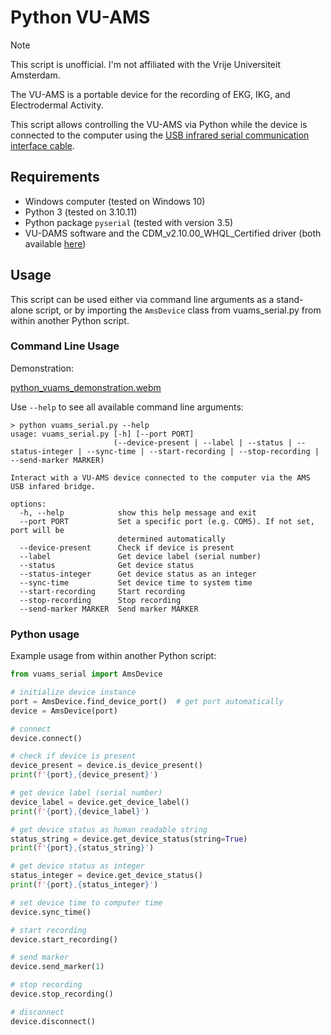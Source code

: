 # Python VU-AMS

> [!NOTE]  
> This script is unofficial. I'm not affiliated with the Vrije Universiteit Amsterdam.

The VU-AMS is a portable device for the recording of EKG, IKG, and Electrodermal Activity.

This script allows controlling the VU-AMS via Python while the device is connected to the computer using the [USB infrared serial communication interface cable](https://vu-ams.nl/product/amsiusb/).

## Requirements

- Windows computer (tested on Windows 10)
- Python 3 (tested on 3.10.11)
- Python package `pyserial` (tested with version 3.5)
- VU-DAMS software and the CDM_v2.10.00_WHQL_Certified driver (both available [here](https://vu-ams.nl/downloads/))

## Usage

This script can be used either via command line arguments as a stand-alone script, or by importing the `AmsDevice` class from vuams_serial.py from within another Python script.

### Command Line Usage

Demonstration:

[python_vuams_demonstration.webm](https://github.com/nixmo/python_vuams/assets/56759362/e2180eeb-5225-4d98-b11a-8c22064a94aa)

Use `--help` to see all available command line arguments:

```
> python vuams_serial.py --help
usage: vuams_serial.py [-h] [--port PORT]
                       (--device-present | --label | --status | --status-integer | --sync-time | --start-recording | --stop-recording | --send-marker MARKER)

Interact with a VU-AMS device connected to the computer via the AMS USB infared bridge.

options:
  -h, --help            show this help message and exit
  --port PORT           Set a specific port (e.g. COM5). If not set, port will be
                        determined automatically
  --device-present      Check if device is present
  --label               Get device label (serial number)
  --status              Get device status
  --status-integer      Get device status as an integer
  --sync-time           Set device time to system time
  --start-recording     Start recording
  --stop-recording      Stop recording
  --send-marker MARKER  Send marker MARKER
```

### Python usage

Example usage from within another Python script:

```python
from vuams_serial import AmsDevice

# initialize device instance
port = AmsDevice.find_device_port()  # get port automatically
device = AmsDevice(port)

# connect
device.connect()

# check if device is present
device_present = device.is_device_present()
print(f'{port},{device_present}')

# get device label (serial number)
device_label = device.get_device_label()
print(f'{port},{device_label}')

# get device status as human readable string
status_string = device.get_device_status(string=True)
print(f'{port},{status_string}')

# get device status as integer
status_integer = device.get_device_status()
print(f'{port},{status_integer}')

# set device time to computer time
device.sync_time()

# start recording
device.start_recording()

# send marker
device.send_marker(1)

# stop recording
device.stop_recording()

# disconnect
device.disconnect()
```
